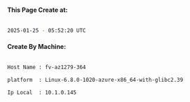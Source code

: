 
   
#### This Page Create at:

```bash

2025-01-25 - 05:52:20 UTC

```

#### Create By Machine:

```bash

Host Name : fv-az1279-364

platform  : Linux-6.8.0-1020-azure-x86_64-with-glibc2.39

Ip Local  : 10.1.0.145

```

